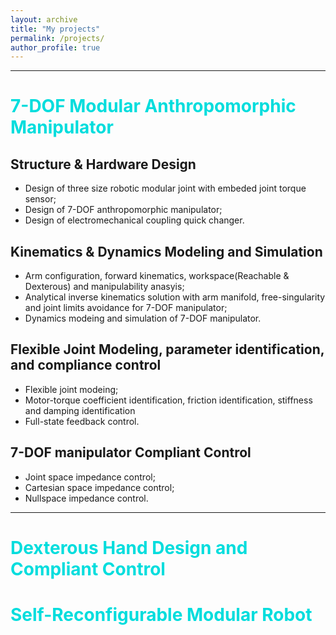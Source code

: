 ```yaml
---
layout: archive
title: "My projects"
permalink: /projects/
author_profile: true
---
```

---
# <font color="#00dddd">7-DOF Modular Anthropomorphic Manipulator</font><br />
## Structure & Hardware Design
- Design of three size robotic modular joint with embeded joint torque sensor;
- Design of 7-DOF anthropomorphic manipulator;
- Design of electromechanical coupling quick changer.

## Kinematics & Dynamics Modeling and Simulation
- Arm configuration, forward kinematics, workspace(Reachable & Dexterous) and manipulability anasyis;
- Analytical inverse kinematics solution with arm manifold, free-singularity and joint limits avoidance for 7-DOF manipulator;
- Dynamics modeing and simulation of 7-DOF manipulator.

## Flexible Joint Modeling, parameter identification, and compliance control
- Flexible joint modeing;
- Motor-torque coefficient identification, friction identification, stiffness and damping identification
- Full-state feedback control.

## 7-DOF manipulator Compliant Control
- Joint space impedance control;
- Cartesian space impedance control;
- Nullspace impedance control.
---
# <font color="#00dddd">Dexterous Hand Design and Compliant Control</font><br />

# <font color="#00dddd">Self-Reconfigurable Modular Robot</font><br />
